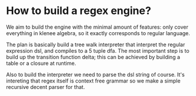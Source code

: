# How to build a regex engine?

We aim to build the engine with the minimal amount of features: only cover everything in klenee algebra, so it exactly corresponds to regular language.

The plan is basically build a tree walk interpreter that interpret the regular expression dsl, and compiles to a 5 tuple dfa. The most important step is to build up the transition function delta; this can be achieved by building a table or a closure at runtime.

Also to build the interpreter we need to parse the dsl string of course. It's intereting that regex itself is context free grammar so we make a simple recursive decent parser for that.
